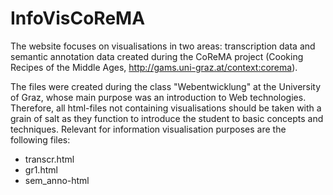 # InfoVisCoReMA
The website focuses on visualisations in two areas:
transcription data and semantic annotation data created during the CoReMA project (Cooking Recipes of the Middle Ages, http://gams.uni-graz.at/context:corema).

The files were created during the class "Webentwicklung" at the University of Graz, whose main purpose was an introduction to Web technologies. Therefore, all html-files not containing visualisations should be taken with a grain of salt as they function to introduce the student to basic concepts and techniques.
Relevant for information visualisation purposes are the following files:
- transcr.html
- gr1.html
- sem_anno-html
